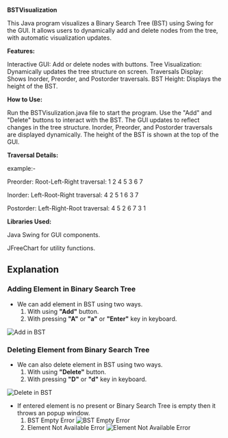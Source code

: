 
**BSTVisualization**

This Java program visualizes a Binary Search Tree (BST) using Swing for the GUI. It allows users to dynamically add and delete nodes from the tree, with automatic visualization updates.


**Features:**

Interactive GUI: Add or delete nodes with buttons.
Tree Visualization: Dynamically updates the tree structure on screen.
Traversals Display: Shows Inorder, Preorder, and Postorder traversals.
BST Height: Displays the height of the BST.


**How to Use:**

Run the BSTVisulization.java file to start the program.
Use the "Add" and "Delete" buttons to interact with the BST.
The GUI updates to reflect changes in the tree structure.
Inorder, Preorder, and Postorder traversals are displayed dynamically.
The height of the BST is shown at the top of the GUI.

**Traversal Details:**

example:-

Preorder: Root-Left-Right traversal: 1 2 4 5 3 6 7

Inorder: Left-Root-Right traversal: 4 2 5 1 6 3 7

Postorder: Left-Right-Root traversal: 4 5 2 6 7 3 1

**Libraries Used:**

Java Swing for GUI components.

JFreeChart for utility functions.



## Explanation
### Adding Element in Binary Search Tree
- We can add element in BST using two ways.
	1. With using **"Add"** button.
	2. With pressing **"A"** or **"a"** or **"Enter"** key in keyboard.
	
![Add in BST](https://user-images.githubusercontent.com/55116730/102015789-a6009c00-3d83-11eb-8ae9-bf47b3fd6c67.gif "Adding Element in BST")

### Deleting Element from Binary Search Tree
- We can also delete element in BST using two ways.
	1. With using **"Delete"** button.
	2. With pressing **"D"** or **"d"** key in keyboard.

![Delete in BST](https://user-images.githubusercontent.com/55116730/102015791-a9942300-3d83-11eb-9c0f-4befc0288583.gif)
- If entered element is no present or Binary Search Tree is empty then it throws an popup window.
	1. BST Empty Error
![BST Empty Error](https://user-images.githubusercontent.com/55116730/102014950-9b8fd380-3d7e-11eb-845b-9ff621e5c559.jpg "BST Empty Error")
	2. Element Not Available Error
![Element Not Available Error](https://user-images.githubusercontent.com/55116730/102014949-9a5ea680-3d7e-11eb-9288-d9d3bc018ba8.jpg "Element Not Available Error")
